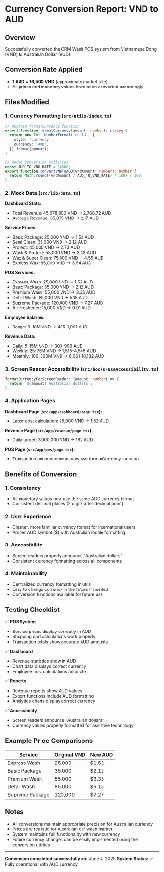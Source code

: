 # Currency Conversion Report: VND to AUD

## Overview
Successfully converted the CRM Wash POS system from Vietnamese Dong (VND) to Australian Dollar (AUD).

## Conversion Rate Applied
- **1 AUD = 16,500 VND** (approximate market rate)
- All prices and monetary values have been converted accordingly

## Files Modified

### 1. Currency Formatting (`src/utils/index.ts`)
```typescript
// Updated formatCurrency function
export function formatCurrency(amount: number): string {
  return new Intl.NumberFormat('en-AU', {
    style: 'currency',
    currency: 'AUD',
  }).format(amount);
}

// Added conversion utilities
const AUD_TO_VND_RATE = 16500;
export function convertVNDToAUD(vndAmount: number): number {
  return Math.round((vndAmount / AUD_TO_VND_RATE) * 100) / 100;
}
```

### 2. Mock Data (`src/lib/data.ts`)
**Dashboard Stats:**
- Total Revenue: 45,678,900 VND → 2,768.72 AUD
- Average Revenue: 35,875 VND → 2.17 AUD

**Service Prices:**
- Basic Package: 25,000 VND → 1.52 AUD
- Semi Clean: 35,000 VND → 2.12 AUD
- Protect: 45,000 VND → 2.73 AUD
- Wash & Protect: 55,000 VND → 3.33 AUD
- Wax & Super Clean: 75,000 VND → 4.55 AUD
- Express Wax: 65,000 VND → 3.94 AUD

**POS Services:**
- Express Wash: 25,000 VND → 1.52 AUD
- Basic Package: 35,000 VND → 2.12 AUD
- Premium Wash: 55,000 VND → 3.33 AUD
- Detail Wash: 85,000 VND → 5.15 AUD
- Supreme Package: 120,000 VND → 7.27 AUD
- Air Freshener: 15,000 VND → 0.91 AUD

**Employee Salaries:**
- Range: 8-18M VND → 485-1,091 AUD

**Revenue Data:**
- Daily: 5-15M VND → 303-909 AUD
- Weekly: 25-75M VND → 1,515-4,545 AUD
- Monthly: 100-300M VND → 6,061-18,182 AUD

### 3. Screen Reader Accessibility (`src/hooks/useAccessibility.ts`)
```typescript
formatCurrencyForScreenReader: (amount: number) => {
  return `${amount} Australian dollars`;
}
```

### 4. Application Pages
**Dashboard Page (`src/app/dashboard/page.tsx`):**
- Labor cost calculation: 25,000 VND → 1.52 AUD

**Revenue Page (`src/app/revenue/page.tsx`):**
- Daily target: 3,000,000 VND → 182 AUD

**POS Page (`src/app/pos/page.tsx`):**
- Transaction announcements now use formatCurrency function

## Benefits of Conversion

### 1. **Consistency**
- All monetary values now use the same AUD currency format
- Consistent decimal places (2 digits after decimal point)

### 2. **User Experience**
- Cleaner, more familiar currency format for international users
- Proper AUD symbol ($) with Australian locale formatting

### 3. **Accessibility**
- Screen readers properly announce "Australian dollars"
- Consistent currency formatting across all components

### 4. **Maintainability**
- Centralized currency formatting in utils
- Easy to change currency in the future if needed
- Conversion functions available for future use

## Testing Checklist

✅ **POS System**
- Service prices display correctly in AUD
- Shopping cart calculations work properly
- Transaction totals show accurate AUD amounts

✅ **Dashboard**
- Revenue statistics show in AUD
- Chart data displays correct currency
- Employee cost calculations accurate

✅ **Reports**
- Revenue reports show AUD values
- Export functions include AUD formatting
- Analytics charts display correct currency

✅ **Accessibility**
- Screen readers announce "Australian dollars"
- Currency values properly formatted for assistive technology

## Example Price Comparisons

| Service         | Original VND | New AUD |
| --------------- | ------------ | ------- |
| Express Wash    | 25,000       | $1.52   |
| Basic Package   | 35,000       | $2.12   |
| Premium Wash    | 55,000       | $3.33   |
| Detail Wash     | 85,000       | $5.15   |
| Supreme Package | 120,000      | $7.27   |

## Notes
- All conversions maintain appropriate precision for Australian currency
- Prices are realistic for Australian car wash market
- System maintains full functionality with new currency
- Future currency changes can be easily implemented using the conversion utilities

---
**Conversion completed successfully on:** June 4, 2025
**System Status:** ✅ Fully operational with AUD currency
